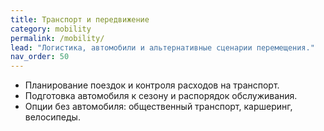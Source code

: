 ```yaml
---
title: Транспорт и передвижение
category: mobility
permalink: /mobility/
lead: "Логистика, автомобили и альтернативные сценарии перемещения."
nav_order: 50
---
```


- Планирование поездок и контроля расходов на транспорт.
- Подготовка автомобиля к сезону и распорядок обслуживания.
- Опции без автомобиля: общественный транспорт, каршеринг, велосипеды.
